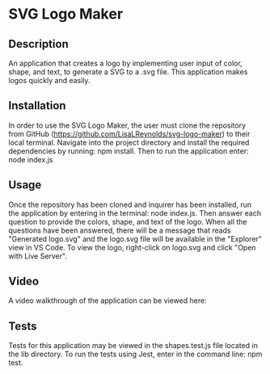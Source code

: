# SVG Logo Maker

## Description

An application that creates a logo by implementing user input of color, shape, and text, to generate a SVG to a .svg file. This application makes logos quickly and easily.

## Installation

In order to use the SVG Logo Maker, the user must clone the repository from GitHub (https://github.com/LisaLReynolds/svg-logo-maker) to their local terminal. Navigate into the project directory and install the required dependencies by running: npm install. Then to run the application enter: node index.js

## Usage

Once the repository has been cloned and inquirer has been installed, run the application by entering in the terminal: node index.js. Then answer each question to provide the colors, shape, and text of the logo. When all the questions have been answered, there will be a message that reads "Generated logo.svg" and the logo.svg file will be available in the "Explorer" view in VS Code. To view the logo, right-click on logo.svg and click "Open with Live Server".

## Video

A video walkthrough of the application can be viewed here:

## Tests

Tests for this application may be viewed in the shapes.test.js file located in the lib directory. To run the tests using Jest, enter in the command line: npm test.

